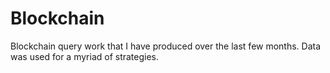 # Blockchain
Blockchain query work that I have produced over the last few months. Data was used for a myriad of strategies. 
